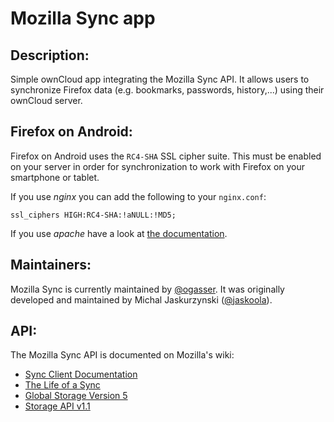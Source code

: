 Mozilla Sync app
================

Description:
------------
Simple ownCloud app integrating the Mozilla Sync API.
It allows users to synchronize Firefox data (e.g. bookmarks, passwords, history,...) using their ownCloud server.

Firefox on Android:
-------------------
Firefox on Android uses the ````RC4-SHA```` SSL cipher suite.
This must be enabled on your server in order for synchronization to work with Firefox on your smartphone or tablet.

If you use *nginx* you can add the following to your ````nginx.conf````:
````
ssl_ciphers HIGH:RC4-SHA:!aNULL:!MD5;
````

If you use *apache* have a look at [the documentation](https://httpd.apache.org/docs/2.2/mod/mod_ssl.html#sslciphersuite).

Maintainers:
------------
Mozilla Sync is currently maintained by [@ogasser](https://github.com/ogasser).
It was originally developed and maintained by Michal Jaskurzynski ([@jaskoola](https://github.com/jaskoola)).

API:
----
The Mozilla Sync API is documented on Mozilla's wiki:
* [Sync Client Documentation](http://docs.services.mozilla.com/sync/index.html)
* [The Life of a Sync](http://docs.services.mozilla.com/sync/lifeofasync.html)
* [Global Storage Version 5](http://docs.services.mozilla.com/sync/storageformat5.html)
* [Storage API v1.1](http://docs.services.mozilla.com/storage/apis-1.1.html)
